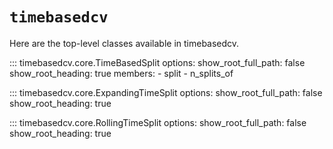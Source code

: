 # `timebasedcv`

Here are the top-level classes available in timebasedcv.

::: timebasedcv.core.TimeBasedSplit
    options:
        show_root_full_path: false
        show_root_heading: true
        members:
            - split
            - n_splits_of

::: timebasedcv.core.ExpandingTimeSplit
    options:
        show_root_full_path: false
        show_root_heading: true

::: timebasedcv.core.RollingTimeSplit
    options:
        show_root_full_path: false
        show_root_heading: true
